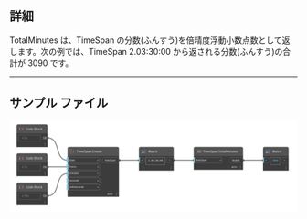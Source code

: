 ## 詳細
TotalMinutes は、TimeSpan の分数(ふんすう)を倍精度浮動小数点数として返します。次の例では、TimeSpan 2.03:30:00 から返される分数(ふんすう)の合計が 3090 です。
___
## サンプル ファイル

![TotalMinutes](./DSCore.TimeSpan.TotalMinutes_img.jpg)

